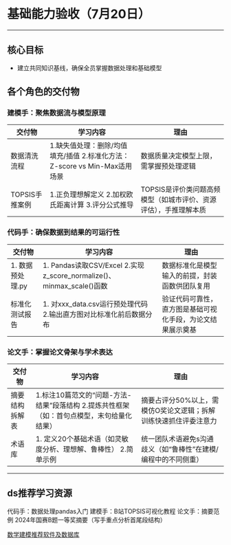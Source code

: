 # 基础能力验收（7月20日）
___

## 核心目标
- 建立共同知识基线，确保全员掌握数据处理和基础模型

## 各个角色的交付物

### 建模手：聚焦数据流与模型原理
| 交付物 | 学习内容 |  理由  |  
| ------ | ------ | -------|
|数据清洗流程|1.缺失值处理：删除/均值填充/插值 2.标准化方法：Z-score vs Min-Max适用场景| 数据质量决定模型上限，需掌握预处理逻辑 |
| TOPSIS手推案例 |1.正负理想解定义  2.加权欧氏距离计算  3.评分公式推导 | TOPSIS是评价类问题高频模型（如城市评价、资源评估），手推理解本质|


### 代码手：确保数据到结果的可运行性
| 交付物 | 学习内容 |  理由  |  
| ------ | ------ | -------|
| 1. 数据预处理.py   | 1. Pandas读取CSV/Excel   2.实现z_score_normalize()、minmax_scale()函数 |数据标准化是模型输入的前提，封装函数供团队复用
| 标准化测试报告  |1. 对xxx_data.csv运行预处理代码  2.输出直方图对比标准化前后数据分布       | 验证代码可靠性，直方图是基础可视化手段，为论文结果展示奠基   |


### 论文手：掌握论文骨架与学术表达
| 交付物 | 学习内容 |  理由  |  
| ------ | ------ | -------|
| 摘要结构拆解表   | 1.标注10篇范文的“问题-方法-结果”段落结构 2.提炼共性框架（如：首句点模型，末句给量化结果）|摘要占评分50%以上，需模仿O奖论文逻辑；拆解训练快速抓住评委注意力
| 术语库  |1. 定义20个基础术语（如灵敏度分析、理想解、鲁棒性）  2.简单示例    | 统一团队术语避免s沟通歧义（如“鲁棒性”在建模/编程中的不同侧重） |

___
## ds推荐学习资源
代码手：数据处理pandas入门
建模手：B站TOPSIS可视化教程
论文手：摘要范例 2024年国赛B题一等奖摘要（写手重点分析首尾段结构）

[数学建模推荐软件及数据库](https://ewbang.com/community/article/details/1000050481.html)